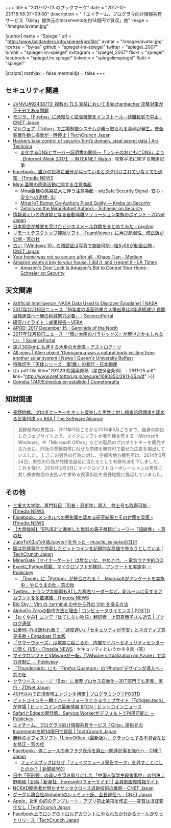 +++
title = "2017-12-23 のブックマーク"
date =  "2017-12-23T18:58:37+09:00"
description = "「エイチーム、プログラマ向け情報共有サービス「Qiita」提供元のIncrementsを約14億円で買収」他"
image = "/images/avatar.jpg"

[author]
name      = "Spiegel"
url       = "http://www.baldanders.info/spiegel/profile/"
avatar    = "/images/avatar.jpg"
license   = "by-sa"
github    = "spiegel-im-spiegel"
twitter   = "spiegel_2007"
tumblr    = "spiegel-im-spiegel"
instagram = "spiegel_2007"
flickr    = "spiegel"
facebook  = "spiegel.im.spiegel"
linkedin  = "spiegelimspiegel"
flattr    = "spiegel"

[scripts]
  mathjax = false
  mermaidjs = false
+++

## セキュリティ関連

- [JVNVU#92438713: 複数の TLS 実装において Bleichenbacher 攻撃対策が不十分である問題](http://jvn.jp/vu/JVNVU92438713/)
- [モジラ、「Firefox」に通知なく拡張機能をインストール--非難殺到で中止 - CNET Japan](https://japan.cnet.com/article/35112083/)
- [マルウェア「Triton」で工場制御システムが乗っ取られる事例が発生。安全装置作動し操業が一時停止  |  TechCrunch Japan](http://jp.techcrunch.com/2017/12/18/engadget-triton/)
- [Hackers take control of security firm’s domain, steal secret data | Ars Technica](https://arstechnica.com/information-technology/2017/12/hackers-steal-security-firms-secret-data-in-brazen-domain-hijack/)
    - [変化するDNSとサーバー証明書の関係～「ランチのおともにDNS」より【Internet Week 2017】 - INTERNET Watch](https://internet.watch.impress.co.jp/docs/event/1095/814/index.html) : 攻撃手法に関する関連記事
- [Facebook、誰かの投稿に自分が写っているとタグ付けされていなくても通知 - ITmedia NEWS](http://www.itmedia.co.jp/news/articles/1712/20/news059.html)
- [Mirai 亜種の感染活動に関する注意喚起](https://www.jpcert.or.jp/at/2017/at170049.html)
    - [Mirai亜種の感染拡大に伴う注意喚起 – wizSafe Security Signal -安心・安全への道標- IIJ](https://wizsafe.iij.ad.jp/2017/12/175/)
    - [Mirai IoT Botnet Co-Authors Plead Guilty —  Krebs on Security](https://krebsonsecurity.com/2017/12/mirai-iot-botnet-co-authors-plead-guilty/)
    - [Details on the Mirai Botnet Authors - Schneier on Security](https://www.schneier.com/blog/archives/2017/12/details_on_the_.html)
- [情報漏えいの防波堤となる自動隔離ソリューション実施のポイント - ZDNet Japan](https://japan.zdnet.com/article/35112124/)
- [日本航空が被害を受けたビジネスメール詐欺をまとめてみた - piyolog](http://d.hatena.ne.jp/Kango/20171220/1513795615)
- [リモートデスクトップ接続ソフト「TeamViewer」に再び脆弱性、修正版が公開 - 窓の杜](https://forest.watch.impress.co.jp/docs/news/1098261.html)
- [古い「Windows 10」の顔認証は写真で突破可能--独SySSが動画公開 - CNET Japan](https://japan.cnet.com/article/35112279/)
- [Your home was not so secure after all – Khaos Tian – Medium](https://medium.com/@khaost/your-home-was-not-so-secure-after-all-af52fbd6777c)
- [Amazon wants a key to your house. I did it, and I regret it - LA Times](http://www.latimes.com/business/technology/la-fi-amazon-key-20171207-story.html)
    - [Amazon's Door Lock Is Amazon's Bid to Control Your Home - Schneier on Security](https://www.schneier.com/blog/archives/2017/12/amazons_door_lo.html)

## 天文関連

- [Artificial Intelligence, NASA Data Used to Discover Exoplanet | NASA](https://www.nasa.gov/press-release/artificial-intelligence-nasa-data-used-to-discover-eighth-planet-circling-distant-star/)
- [2017年12月13日ニュース「16年度の温室効果ガス排出量は3年連続減少 長期目標達成へ一層の削減努力必要」 | SciencePortal](http://scienceportal.jst.go.jp/news/newsflash_review/newsflash/2017/12/20171213_01.html)
- [研究ハイライト：成果報告－VERA](http://veraserver.mtk.nao.ac.jp/hilight/2017_burns.html)
- [APOD: 2017 December 15 - Geminids of the North](https://apod.nasa.gov/apod/ap171215.html)
- [2017年12月18日ニュース「『暗い太陽のパラドックス』が解けたかもしれない」 | SciencePortal](http://scienceportal.jst.go.jp/news/newsflash_review/newsflash/2017/12/20171218_01.html)
- [深さ300kmにも達する木星の大赤斑 - アストロアーツ](http://www.astroarts.co.jp/article/hl/a/9589_jupiter_grs)
- [All news | Alien object ‘Oumuamua was a natural body visiting from another solar system | News | Queen's University Belfast](https://www.qub.ac.uk/News/Allnews/AlienobjectOumuamuawasanaturalbodyvisitingfromanothersolarsystemQueensscientists.html)
- [特殊切手「天体シリーズ　第1集」の発行 - 日本郵便](http://www.post.japanpost.jp/kitte_hagaki/stamp/tokusyu/2017/h300207_t.html)
- {{< pdf-file title="291129 附議案原稿（星空保全条例） - 2911-25.pdf" link="http://www.pref.tottori.lg.jp/secure/1080352/2911-25.pdf" >}}
- [Cometa 174P/Echeclus en estallido | Cometografía](http://cometografia.es/174p-echeclus-20171215/)

## 知財関連

- [長野地裁、プロダクトキーをネット販売した男性に対し損害賠償請求を認める民事判決 << BSA | The Software Alliance](http://bsa.or.jp/news-and-events/news/bsa20171221/)

> 長野県内の男性は、2011年11月ごろから2016年5月ごろまで、自身の開設したウェブサイト上で、マイクロソフトが著作権を有する「Microsoft Windows」や「Microsoft Office」などの製品のプロダクトキーを販売するために、同社の登録商標に似せた商標を無許可で載せた広告を掲出していました。
> [...]
> この男性の行為に対し、宇都宮地方裁判所は、2014年6月24日、男性の行為が商標法違反に当たるとして有罪判決を下しました。これを受け、2015年2月3日にマイクロソフトコーポレーションは男性に対し損害賠償の支払いを求める民事訴訟を長野地裁に提起していました。

## その他

- [三重大大学院、専門科目「忍者・忍術学」導入　修士号も取得可能 - ITmedia NEWS](http://www.itmedia.co.jp/news/articles/1712/14/news080.html)
- [Facebook、メンタルへの悪影響を認める研究結果とその対策を発表 - ITmedia NEWS](http://www.itmedia.co.jp/news/articles/1712/17/news017.html)
- [【大賞候補】“EPUB3”に準拠した無料の電子書籍ビューワー「超縦書」 - 窓の杜](https://forest.watch.impress.co.jp/docs/shseri/nominate/1097309.html)
- [JupyTeX(LaTeX版Jupyter)を作った - muscle_keisukeの日記](http://muscle-keisuke.hatenablog.com/entry/2017/12/16/173026)
- [国は犯罪事件で押収したビットコインを記録的な高値で売ろうとしている  |  TechCrunch Japan](http://jp.techcrunch.com/2017/12/16/2017-12-15-feds-look-to-cash-in-seized-bitcoins-at-record-prices/)
- [MinerGate（マイナーゲート）は危ないな。やめとけ。 - 電気ウナギ的○○](http://blog.netandfield.com/shar/2017/12/minergate.html)
- [ExcelにPython搭載、マイクロソフトが検討。アンケートを実施中 － Publickey](http://www.publickey1.jp/blog/17/excelpython.html)
    - [「Excel」に「Python」が統合される？　Microsoftがアンケートを実施中 - やじうまの杜 - 窓の杜](https://forest.watch.impress.co.jp/docs/serial/yajiuma/1097447.html)
- [Twitter、トランプ大統領もRTした極右リーダーなど、新ルールに反するアカウントを多数凍結 - ITmedia NEWS](http://www.itmedia.co.jp/news/articles/1712/19/news048.html)
- [Big Sky :: Vim の :terminal の中から外の Vim を操る方法](https://mattn.kaoriya.net/software/vim/20171219121032.htm)
- [AlphaGo Zeroの動作方法と理由 | コンピュータサイエンス | POSTD](http://postd.cc/alphago-zero-how-and-why-it-works/)
- [【おくやみ】エンデ『はてしない物語』翻訳者　上田真而子さん逝去 | ブクログ通信](https://hon.booklog.jp/news/uedamaniko-20171219)
- [公衆Wi-Fiは嫌われ者？ 「速度遅い」「セキュリティが不安」とネガティブ意見多数 - Engadget 日本版](http://japanese.engadget.com/2017/12/20/wi-fi-mmd/)
- [「サマーウォーズ」は現実に起こるか　内閣サイバーセキュリティセンターに聞く (1/5) - ITmedia NEWS](http://www.itmedia.co.jp/news/articles/1712/20/news010.html) : セキュリティというかネタ話（笑）
- [マイクロソフトとVMwareが一転、「VMware virtualization on Azure」で協力体制に － Publickey](http://www.publickey1.jp/blog/17/vmwarevmware_virtualization_on_azure.html)
- [「Thunderbird」にも「Firefox Quantum」の“Photon”デザインが導入へ - 窓の杜](https://forest.watch.impress.co.jp/docs/news/1098210.html)
- [クラウドストレージ「Box」に業務プロセス自動化--非IT部門でも定義、実行 - ZDNet Japan](https://japan.zdnet.com/article/35112245/)
- [40行以内で正規表現エンジンを構築 | プログラミング | POSTD](http://postd.cc/build-your-own-regex/)
- [ビットコインを一瞬でハードフォークできるウェブサイト「Forkgen.tech」が登場 | ビットコインの最新情報 BTCN｜ビットコインニュース](https://btcnews.jp/3g0enqp114337/)
- [SafariとEdgeの開発版、Service Workerがデフォルトで利用可能に － Publickey](http://www.publickey1.jp/blog/17/safariedgeservice_worker.html)
- [エイチーム、プログラマ向け情報共有サービス「Qiita」提供元のIncrementsを約14億円で買収  |  TechCrunch Japan](http://jp.techcrunch.com/2017/12/22/ateam-increments/)
- [無料のオフィスソフト「LibreOffice（最新版）」、クラッシュする不具合などを修正 - 窓の杜](https://forest.watch.impress.co.jp/docs/news/1098356.html)
- [Facebook、偽ニュースの赤フラグ表示を廃止--関連記事を強化へ - CNET Japan](https://japan.cnet.com/article/35112356/)
    - [フェイスブックはなぜ「フェイクニュース警告マーク」を外すことにしたのか？ | 新聞紙学的](https://kaztaira.wordpress.com/2017/12/22/%e3%83%95%e3%82%a7%e3%82%a4%e3%82%b9%e3%83%96%e3%83%83%e3%82%af%e3%81%af%e3%81%aa%e3%81%9c%e3%80%8c%e3%83%95%e3%82%a7%e3%82%a4%e3%82%af%e3%83%8b%e3%83%a5%e3%83%bc%e3%82%b9%e8%ad%a6%e5%91%8a%e3%83%9e/)
- [日中「死刑観」の違いを浮き彫りにした「中国人留学生殺害事件」の判決：野嶋剛 | 記事 | 新潮社　Foresight(フォーサイト) | 会員制国際情報サイト](http://www.fsight.jp/articles/-/43142)
- [NORAD関係者が明かすサンタクロース追跡技術の裏側 - CNET Japan](https://japan.cnet.com/article/35112264/)
- [グーグル親会社Alphabetのシュミット氏、会長退任へ - CNET Japan](https://japan.cnet.com/article/35112343/)
- [Apple、批判の的のテンプレート・アプリ禁止条項を修正――実質はほぼ変化なし  |  TechCrunch Japan](http://jp.techcrunch.com/2017/12/22/2017-12-20-apple-revises-its-controversial-guidelines-on-template-based-apps/)
- [Facebook上でロシアのトロルアカウントにやられたか分かるツールがやっとリリース  |  TechCrunch Japan](http://jp.techcrunch.com/2017/12/23/2017-12-22-check-now-to-see-if-you-liked-any-russian-troll-accounts-on-facebook/)
